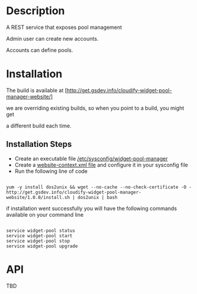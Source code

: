 Description
===========


A REST service that exposes pool management

Admin user can create new accounts.

Accounts can define pools.

Installation
============

The build is available at [http://get.gsdev.info/cloudify-widget-pool-manager-website/]

we are overriding existing builds, so when you point to a build, you might get

a different build each time.


## Installation Steps

 * Create an executable file [/etc/sysconfig/widget-pool-manager](./build/SYSCONF_EXAMPLE)
 * Create a [website-context.xml file](./build/website-context.example.xml) and configure it in your sysconfig file
 * Run the following line of code

````

yum -y install dos2unix && wget --no-cache --no-check-certificate -O - http://get.gsdev.info/cloudify-widget-pool-manager-website/1.0.0/install.sh | dos2unix | bash

````

if installation went successfully you will have the following commands available on your command line

```` 

service widget-pool status
service widget-pool start
service widget-pool stop
service widget-pool upgrade

````


API
====

TBD
